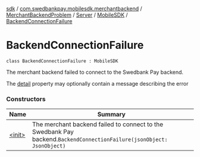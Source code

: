 [sdk](../../../../../index.md) / [com.swedbankpay.mobilesdk.merchantbackend](../../../../index.md) / [MerchantBackendProblem](../../../index.md) / [Server](../../index.md) / [MobileSDK](../index.md) / [BackendConnectionFailure](./index.md)

# BackendConnectionFailure

`class BackendConnectionFailure : MobileSDK`

The merchant backend failed to connect to the Swedbank Pay backend.

The [detail](#) property may optionally contain a message describing the error

### Constructors

| Name | Summary |
|---|---|
| [&lt;init&gt;](-init-.md) | The merchant backend failed to connect to the Swedbank Pay backend.`BackendConnectionFailure(jsonObject: JsonObject)` |
